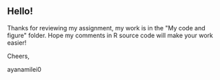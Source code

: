## Hello!

Thanks for reviewing my assignment, my work is in the "My code and figure" folder. Hope my comments in R source code will make your work easier!

Cheers,

ayanamilei0
